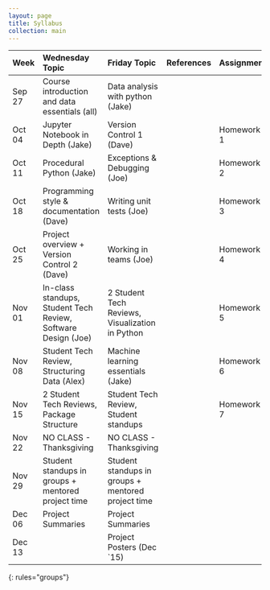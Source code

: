 ```yaml
---
layout: page
title: Syllabus
collection: main
---
```


| Week      | Wednesday Topic | Friday Topic   | References | Assignment |
|:----------|:----------------|:---------------|:-------------------|:-------------|
|Sep 27 |Course introduction and data essentials (all)     | Data analysis with python (Jake)     | |            |
|Oct 04 |Jupyter Notebook in Depth (Jake)                  | Version Control 1 (Dave)       | | Homework 1 |
|Oct 11 |Procedural Python (Jake)                          | Exceptions & Debugging (Joe)   | | Homework 2 |
|Oct 18 |Programming style & documentation (Dave)          | Writing unit tests (Joe)       | | Homework 3 |
|Oct 25 |Project overview + Version Control 2 (Dave)       | Working in teams (Joe)         | | Homework 4 |
|Nov 01 |In-class standups, Student Tech Review, Software Design (Joe) |2 Student Tech Reviews, Visualization in Python | | Homework 5 |
|Nov 08 |Student Tech Review, Structuring Data (Alex)      | Machine learning essentials (Jake) | | Homework 6 |
|Nov 15 |2 Student Tech Reviews, Package Structure | Student Tech Review, Student standups | | Homework 7 |
|Nov 22 |NO CLASS - Thanksgiving                           | NO CLASS - Thanksgiving        | |            |
|Nov 29 |Student standups in groups + mentored project time | Student standups in groups + mentored project time | | |
|Dec 06 |Project Summaries                                 | Project Summaries              | |            |
|Dec 13 |                                                  | Project Posters (Dec `15)      | |            |
{: rules="groups"}

